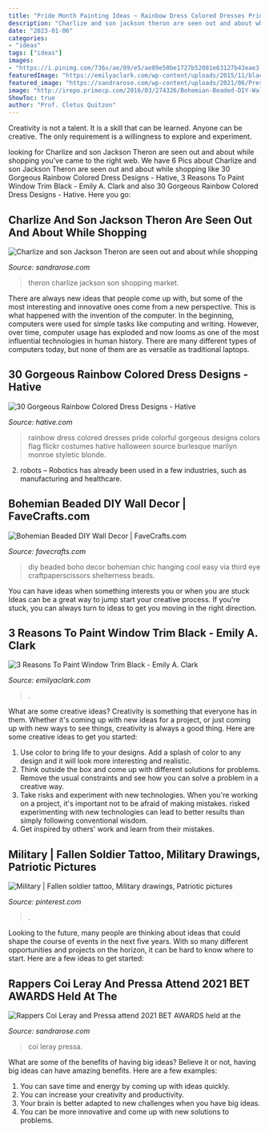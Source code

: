 ```yaml
---
title: "Pride Month Painting Ideas ~ Rainbow Dress Colored Dresses Pride Colorful Gorgeous Designs Colors Flag Flickr Costumes Hative Halloween Source Burlesque Marilyn Monroe Styletic Blonde"
description: "Charlize and son jackson theron are seen out and about while shopping"
date: "2023-01-06"
categories:
- "ideas"
tags: ["ideas"]
images:
- "https://i.pinimg.com/736x/ae/89/e5/ae89e50be1727b52081e63127b43eae3--armed-forces-corp.jpg"
featuredImage: "https://emilyaclark.com/wp-content/uploads/2015/11/blackwindowtrimwhitewalls_thumb.jpg"
featured_image: "https://sandrarose.com/wp-content/uploads/2021/06/Pressa-Coi-Leray-wenn37946127-768x1152.jpg"
image: "http://irepo.primecp.com/2016/03/274326/Bohemian-Beaded-DIY-Wall-Decor_ExtraLarge700_ID-1579882.jpg?v=1579882"
ShowToc: true
author: "Prof. Cletus Quitzon"
---
```



Creativity is not a talent. It is a skill that can be learned. Anyone can be creative. The only requirement is a willingness to explore and experiment.

	

		
looking for Charlize and son Jackson Theron are seen out and about while shopping you've came to the right web. We have 6 Pics about Charlize and son Jackson Theron are seen out and about while shopping like 30 Gorgeous Rainbow Colored Dress Designs - Hative, 3 Reasons To Paint Window Trim Black - Emily A. Clark and also 30 Gorgeous Rainbow Colored Dress Designs - Hative. Here you go:
		
    
## Charlize And Son Jackson Theron Are Seen Out And About While Shopping

<img loading=lazy src="http://sandrarose.com/wp-content/uploads/2019/01/Charlize-and-Jackson-Theron-7-wenn35926979.jpg" onerror="this.onerror=null;this.src='https://tse2.mm.bing.net/th?id=OIP.KOcSR4djd0EKwmWBFMOc4AHaK4&amp;pid=15.1';" alt="Charlize and son Jackson Theron are seen out and about while shopping">

_Source: sandrarose.com_

>theron charlize jackson son shopping market. 

	

There are always new ideas that people come up with, but some of the most interesting and innovative ones come from a new perspective. This is what happened with the invention of the computer. In the beginning, computers were used for simple tasks like computing and writing. However, over time, computer usage has exploded and now looms as one of the most influential technologies in human history. There are many different types of computers today, but none of them are as versatile as traditional laptops.

    
## 30 Gorgeous Rainbow Colored Dress Designs - Hative

<img loading=lazy src="https://hative.com/wp-content/uploads/2014/10/rainbow-colored-dress/18-rainbow-colored-dress-designs.jpg" onerror="this.onerror=null;this.src='https://tse3.mm.bing.net/th?id=OIP.uDCEZdm2lQ8wG_Me-bwZrAHaLG&amp;pid=15.1';" alt="30 Gorgeous Rainbow Colored Dress Designs - Hative">

_Source: hative.com_

>rainbow dress colored dresses pride colorful gorgeous designs colors flag flickr costumes hative halloween source burlesque marilyn monroe styletic blonde. 

	

2. robots – Robotics has already been used in a few industries, such as manufacturing and healthcare.

    
## Bohemian Beaded DIY Wall Decor | FaveCrafts.com

<img loading=lazy src="http://irepo.primecp.com/2016/03/274326/Bohemian-Beaded-DIY-Wall-Decor_ExtraLarge700_ID-1579882.jpg?v=1579882" onerror="this.onerror=null;this.src='https://tse3.mm.bing.net/th?id=OIP.wgw_sKqnrvs5EwtFc0vRhgHaK4&amp;pid=15.1';" alt="Bohemian Beaded DIY Wall Decor | FaveCrafts.com">

_Source: favecrafts.com_

>diy beaded boho decor bohemian chic hanging cool easy via third eye craftpaperscissors shelterness beads. 

	

You can have ideas when something interests you or when you are stuck
Ideas can be a great way to jump start your creative process. If you're stuck, you can always turn to ideas to get you moving in the right direction.

    
## 3 Reasons To Paint Window Trim Black - Emily A. Clark

<img loading=lazy src="https://emilyaclark.com/wp-content/uploads/2015/11/blackwindowtrimwhitewalls_thumb.jpg" onerror="this.onerror=null;this.src='https://tse3.mm.bing.net/th?id=OIP.-h1TNYrbxR7fQ8MJt6wi1gHaLH&amp;pid=15.1';" alt="3 Reasons To Paint Window Trim Black - Emily A. Clark">

_Source: emilyaclark.com_

>. 

	

What are some creative ideas?
Creativity is something that everyone has in them. Whether it's coming up with new ideas for a project, or just coming up with new ways to see things, creativity is always a good thing. Here are some creative ideas to get you started: 
1) Use color to bring life to your designs. Add a splash of color to any design and it will look more interesting and realistic. 
2) Think outside the box and come up with different solutions for problems. Remove the usual constraints and see how you can solve a problem in a creative way. 
3) Take risks and experiment with new technologies. When you're working on a project, it's important not to be afraid of making mistakes. risked experimenting with new technologies can lead to better results than simply following conventional wisdom. 
4) Get inspired by others' work and learn from their mistakes.

    
## Military | Fallen Soldier Tattoo, Military Drawings, Patriotic Pictures

<img loading=lazy src="https://i.pinimg.com/736x/ae/89/e5/ae89e50be1727b52081e63127b43eae3--armed-forces-corp.jpg" onerror="this.onerror=null;this.src='https://tse2.mm.bing.net/th?id=OIP.umpcu5CWXQhS4eGvHk02yAHaJ4&amp;pid=15.1';" alt="Military | Fallen soldier tattoo, Military drawings, Patriotic pictures">

_Source: pinterest.com_

>. 

	

Looking to the future, many people are thinking about ideas that could shape the course of events in the next five years. With so many different opportunities and projects on the horizon, it can be hard to know where to start. Here are a few ideas to get started: 

    
## Rappers Coi Leray And Pressa Attend 2021 BET AWARDS Held At The

<img loading=lazy src="https://sandrarose.com/wp-content/uploads/2021/06/Pressa-Coi-Leray-wenn37946127-768x1152.jpg" onerror="this.onerror=null;this.src='https://tse3.mm.bing.net/th?id=OIP.e2e2uDRfI8jgiIbkV3F8UQHaLH&amp;pid=15.1';" alt="Rappers Coi Leray and Pressa attend 2021 BET AWARDS held at the">

_Source: sandrarose.com_

>coi leray pressa. 

	

What are some of the benefits of having big ideas?
Believe it or not, having big ideas can have amazing benefits. Here are a few examples: 
1. You can save time and energy by coming up with ideas quickly.
2. You can increase your creativity and productivity. 
3. Your brain is better adapted to new challenges when you have big ideas.
4. You can be more innovative and come up with new solutions to problems.


